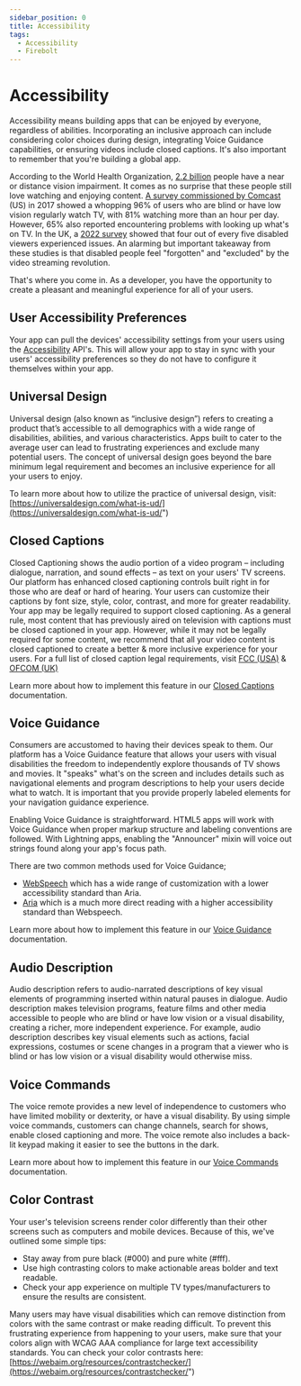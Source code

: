 ```yaml
---
sidebar_position: 0
title: Accessibility
tags:
  - Accessibility
  - Firebolt
---
```

# Accessibility

Accessibility means building apps that can be enjoyed by everyone, regardless of abilities. Incorporating an inclusive approach can include considering color choices during design, integrating Voice Guidance capabilities, or ensuring videos include closed captions. It's also important to remember that you're building a global app.

According to the World Health Organization, [2.2 billion](https://www.who.int/health-topics/blindness-and-vision-loss#tab=tab_1) people have a near or distance vision impairment. It comes as no surprise that these people still love watching and enjoying content. [A survey commissioned by Comcast](https://www.afb.org/research-and-initiatives/statistics/adults) (US) in 2017 showed a whopping 96% of users who are blind or have low vision regularly watch TV, with 81% watching more than an hour per day. However, 65% also reported encountering problems with looking up what's on TV. In the UK, a [2022 survey](https://bighack.org/video-on-demand-streaming-and-accessibility-the-big-hack-survey-feedback/) showed that four out of every five disabled viewers experienced issues. An alarming but important takeaway from these studies is that disabled people feel "forgotten" and "excluded" by the video streaming revolution.

That's where you come in. As a developer, you have the opportunity to create a pleasant and meaningful experience for all of your users.


## User Accessibility Preferences
Your app can pull the devices' accessibility settings from your users using the [Accessibility](/api/accessibility/) API's. This will allow your app to stay in sync with your users' accessibility preferences so they do not have to configure it themselves within your app.

## Universal Design

Universal design (also known as “inclusive design”) refers to creating a product that’s accessible to all demographics with a wide range of disabilities, abilities, and various characteristics. Apps built to cater to the average user can lead to frustrating experiences and exclude many potential users. The concept of universal design goes beyond the bare minimum legal requirement and becomes an inclusive experience for all your users to enjoy.

To learn more about how to utilize the practice of universal design, visit:
[https://universaldesign.com/what-is-ud/](https://universaldesign.com/what-is-ud/")

## Closed Captions
Closed Captioning shows the audio portion of a video program – including dialogue, narration, and sound effects – as text on your users' TV screens. Our platform has enhanced closed captioning controls built right in for those who are deaf or hard of hearing. Your users can customize their captions by font size, style, color, contrast, and more for greater readability.
Your app may be legally required to support closed captioning. As a general rule, most content that has previously aired on television with captions must be closed captioned in your app. However, while it may not be legally required for some content, we recommend that all your video content is closed captioned to create a better & more inclusive experience for your users. For a full list of closed caption legal requirements, visit
 [FCC (USA)](https://www.fcc.gov/consumers/guides/captioning-internet-video-programming") & [OFCOM (UK)](https://www.ofcom.org.uk/__data/assets/pdf_file/0025/212776/provision-of-tv-access-services-guidelines.pdf")

 Learn more about how to implement this feature in our [Closed Captions](./closed-captions.md) documentation.


## Voice Guidance
Consumers are accustomed to having their devices speak to them. Our platform has a Voice Guidance feature that allows your users with visual disabilities the freedom to independently explore thousands of TV shows and movies. It "speaks" what's on the screen and includes details such as navigational elements and program descriptions to help your users decide what to watch. It is important that you provide properly labeled elements for your navigation guidance experience.

Enabling Voice Guidance is straightforward. HTML5 apps will work with Voice Guidance when proper markup structure and labeling conventions are followed. With Lightning apps, enabling the "Announcer" mixin will voice out strings found along your app's focus path.

There are two common methods used for Voice Guidance;
* [WebSpeech](https://developer.mozilla.org/en-US/docs/Web/API/SpeechSynthesis) which has a wide range of customization with a lower accessibility standard than Aria.
* [Aria](https://developer.mozilla.org/en-US/docs/Web/Accessibility/ARIA) which is a much more direct reading with a higher accessibility standard than Webspeech.

Learn more about how to implement this feature in our [Voice Guidance](./voice-commands.md) documentation.

## Audio Description
Audio description refers to audio-narrated descriptions of key visual elements of programming inserted within natural pauses in dialogue. Audio description makes television programs, feature films and other media accessible to people who are blind or have low vision or a visual disability, creating a richer, more independent experience. For example, audio description describes key visual elements such as actions, facial expressions, costumes or scene changes in a program that a viewer who is blind or has low vision or a visual disability would otherwise miss.

## Voice Commands
The voice remote provides a new level of independence to customers who have limited mobility or dexterity, or have a visual disability. By using simple voice commands, customers can change channels, search for shows, enable closed captioning and more. The voice remote also includes a back-lit keypad making it easier to see the buttons in the dark.

Learn more about how to implement this feature in our [Voice Commands](./voice-commands.md) documentation.

## Color Contrast
Your user's television screens render color differently than their other screens such as computers and mobile devices. Because of this, we've outlined some simple tips:

* Stay away from pure black (#000) and pure white (#fff).
* Use high contrasting colors to make actionable areas bolder and text readable.
* Check your app experience on multiple TV types/manufacturers to ensure the results are consistent.

Many users may have visual disabilities which can remove distinction from colors with the same contrast or make reading difficult. To prevent this frustrating experience from happening to your users, make sure that your colors align with WCAG AAA compliance for large text accessibility standards. You can check your color contrasts here:
[https://webaim.org/resources/contrastchecker/](https://webaim.org/resources/contrastchecker/")
